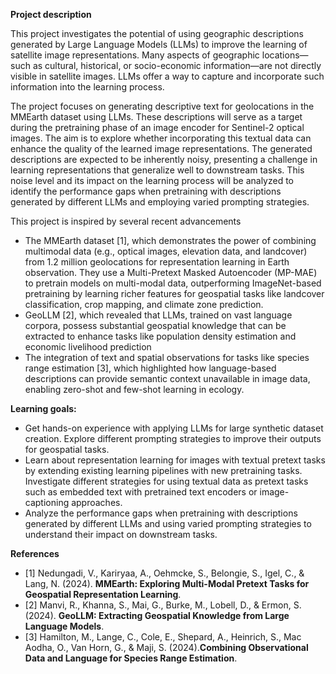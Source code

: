 **Project description** 

This project investigates the potential of using geographic descriptions generated by Large Language Models (LLMs) to
improve the learning of satellite image representations. Many aspects of geographic locations—such as cultural,
historical, or socio-economic information—are not directly visible in satellite images. LLMs offer a way to capture and
incorporate such information into the learning process.

The project focuses on generating descriptive text for geolocations in the MMEarth dataset using LLMs. These
descriptions will serve as a target during the pretraining phase of an image encoder for Sentinel-2 optical images. The
aim is to explore whether incorporating this textual data can enhance the quality of the learned image representations.
The generated descriptions are expected to be inherently noisy, presenting a challenge in learning representations that
generalize well to downstream tasks. This noise level and its impact on the learning process will be analyzed to identify
the performance gaps when pretraining with descriptions generated by different LLMs and employing varied prompting
strategies.

This project is inspired by several recent advancements
- The MMEarth dataset [1], which demonstrates the power of combining multimodal data (e.g., optical images, elevation
data, and landcover) from 1.2 million geolocations for representation learning in Earth observation.
They use a Multi-Pretext Masked Autoencoder (MP-MAE) to pretrain models on multi-modal data, outperforming
ImageNet-based pretraining by learning richer features for geospatial tasks like landcover classification, crop mapping,
and climate zone prediction.
- GeoLLM [2], which revealed that LLMs, trained on vast language corpora, possess substantial geospatial knowledge
that can be extracted to enhance tasks like population density estimation and economic livelihood prediction
- The integration of text and spatial observations for tasks like species range estimation [3], which highlighted how
language-based descriptions can provide semantic context unavailable in image data, enabling zero-shot and few-shot
learning in ecology.


**Learning goals:**
- Get hands-on experience with applying LLMs for large synthetic dataset creation. Explore different prompting
strategies to improve their outputs for geospatial tasks.
- Learn about representation learning for images with textual pretext tasks by extending existing learning pipelines with
new pretraining tasks. Investigate different strategies for using textual data as pretext tasks such as embedded text
with pretrained text encoders or image-captioning approaches.
- Analyze the performance gaps when pretraining with descriptions generated by different LLMs and using varied
prompting strategies to understand their impact on downstream tasks.


**References**

- [1] Nedungadi, V., Kariryaa, A., Oehmcke, S., Belongie, S., Igel, C., \& Lang, N. (2024). **MMEarth: Exploring Multi-Modal Pretext Tasks for Geospatial Representation Learning**.
- [2] Manvi, R., Khanna, S., Mai, G., Burke, M., Lobell, D., \& Ermon, S. (2024). **GeoLLM: Extracting Geospatial Knowledge from Large Language Models**.
- [3] Hamilton, M., Lange, C., Cole, E., Shepard, A., Heinrich, S., Mac Aodha, O., Van Horn, G., \& Maji, S. (2024).**Combining Observational Data and Language for Species Range Estimation**.
 
